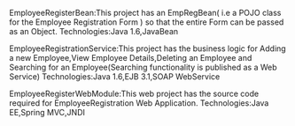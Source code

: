 EmployeeRegisterBean:This project has an EmpRegBean( i.e a POJO class for the Employee Registration Form ) so that the entire Form can be passed as an Object.
Technologies:Java 1.6,JavaBean

EmployeeRegistrationService:This project has the business logic for Adding a new Employee,View Employee Details,Deleting an Employee and Searching for an Employee(Searching functionality is published as a Web Service)
Technologies:Java 1.6,EJB 3.1,SOAP WebService

EmployeeRegisterWebModule:This web project has the source code required for EmployeeRegistration Web Application.
Technologies:Java EE,Spring MVC,JNDI
